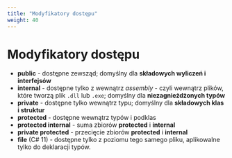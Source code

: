 ```yaml
---
title: "Modyfikatory dostępu"
weight: 40
---
```


# Modyfikatory dostępu

* **public** - dostępne zewsząd; domyślny dla **składowych wyliczeń i interfejsów**
* **internal** - dostępne tylko z wewnątrz *assembly* - czyli wewnątrz plików, które tworzą plik `.dll` lub `.exe`; domyślny dla **niezagnieżdżonych typów**
* **private** - dostępne tylko wewnątrz typu; domyślny dla **składowych klas i struktur**
* **protected** - dostępne wewnątrz typów i podklas
* **protected internal** - suma zbiorów **protected** i **internal**
* **private protected** - przecięcie zbiorów **protected** i **internal**
* **file** (C# 11) - dostępne tylko z poziomu tego samego pliku, aplikowalne tylko do deklaracji typów.